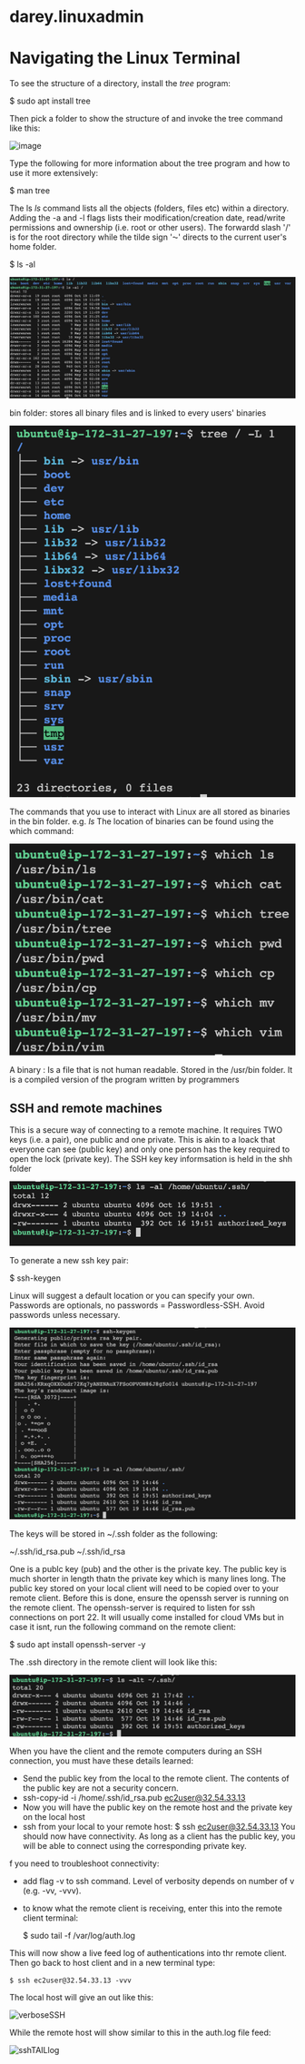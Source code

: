 # darey.linuxadmin

# Navigating the Linux Terminal

To see the structure of a directory, install the *tree* program:

  $ sudo apt install tree

Then pick a folder to show the structure of and invoke the tree command like this:

![image](https://github.com/naqeebghazi/darey.linuxadmin/assets/59777921/a59419ad-d664-4d06-ad7f-b1c157bca47a)

Type the following for more information about the tree program and how to use it more extensively:

  $ man tree

The ls *ls* command lists all the objects (folders, files etc) within a directory. Adding the -a and -l flags lists their modification/creation date, read/write permissions and ownership (i.e. root or other users). The forwardd slash '/' is for the root directory while the tilde sign '⁓' directs to the current user's home folder.

  $ ls -al

![root_with_ls](https://github.com/naqeebghazi/darey.linuxadmin/blob/main/images/rootwith_ls.png?raw=true)

bin folder: stores all binary files and is linked to every users' binaries

![tree-L1](https://github.com/naqeebghazi/darey.linuxadmin/blob/main/images/tree-L1.png?raw=true)

The commands that you use to interact with Linux are all stored as binaries in the bin folder. e.g. *ls* 
The location of binaries can be found using the which command:

![lsinUsr_bin](https://github.com/naqeebghazi/darey.linuxadmin/blob/main/images/whichbinaries.png?raw=true)

A binary : Is a file that is not human readable. Stored in the /usr/bin folder. It is a compiled version of the program written by programmers


## SSH and remote machines

This is a secure way of connecting to a remote machine. It requires TWO keys (i.e. a pair), one public and one private. This is akin to a loack that everyone can see (public key) and only one person has the key required to open the lock (private key). 
The SSH key key informsation is held in the shh folder 

![ssh_home](https://github.com/naqeebghazi/darey.linuxadmin/blob/main/images/ssh_home.png?raw=true)

To generate a new ssh key pair:

  $ ssh-keygen

Linux will suggest a default location or you can specify your own. 
Passwords are optionals, no passwords = Passwordless-SSH. Avoid passwords unless necessary.

![ssh-keygen](https://github.com/naqeebghazi/darey.linuxadmin/blob/main/images/ssh-keygen.png?raw=true)

The keys will be stored in ~/.ssh folder as the following:

  ~/.ssh/id_rsa.pub
  ~/.ssh/id_rsa

One is a publc key (pub) and the other is the private key. The public key is much shorter in length thatn the private key which is many lines long. 
The public key stored on your local client will need to be copied over to your remote client. Before this is done, ensure the openssh server is running on the remote client. The openssh-server is required to listen for ssh connections on port 22. It will usually come installed for cloud VMs but in case it isnt, run the following command on the remote client:

  $ sudo apt install openssh-server -y

The .ssh directory in the remote client will look like this:

![images](https://github.com/naqeebghazi/darey.linuxadmin/blob/main/images/sshonRemoteClient.png?raw=true)
    

When you have the client and the remote computers during an SSH connection, you must have these details learned:
- Send the public key from the local to the remote client. The contents of the public key are not a security concern.
- ssh-copy-id -i /home/.ssh/id_rsa.pub ec2user@32.54.33.13
- Now you will have the public key on the remote host and the private key on the local host
- ssh from your local to your remote host:
    $ ssh ec2user@32.54.33.13
You should now have connectivity.
As long as a client has the public key, you will be able to connect using the corresponding private key.

f you need to troubleshoot connectivity:
- add flag -v to ssh command. Level of verbosity depends on number of v (e.g. -vv, -vvv).
- to know what the remote client is receiving, enter this into the remote client terminal:

    $ sudo tail -f /var/log/auth.log

 This will now show a live feed log of authentications into thr remote client. Then go back to host client and in a new terminal type:

    $ ssh ec2user@32.54.33.13 -vvv

  The local host will give an out like this:

  ![verboseSSH]()

  While the remote host will show similar to this in the auth.log file feed:

  ![sshTAILlog]()

  
